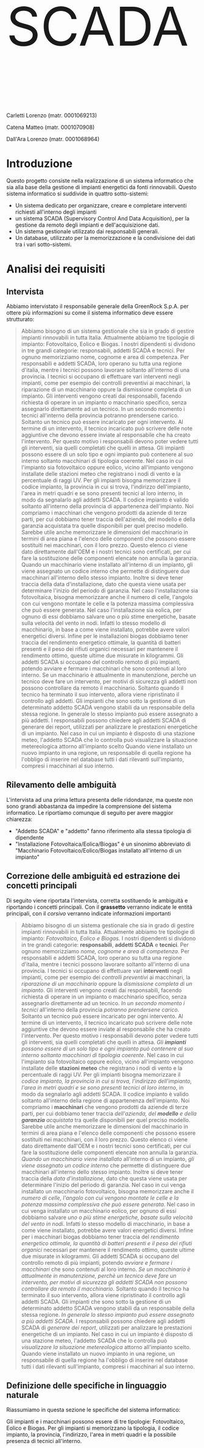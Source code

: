 <p style="font-size:10em;">SCADA</p>

Carletti Lorenzo (matr. 0001069213)

Catena Matteo (matr. 0001070908)

Dall'Ara Lorenzo (matr. 0001068964)

# Introduzione
Questo progetto consiste nella realizzazione di un sistema informatico che sia alla base della gestione di impianti energetici da fonti rinnovabili.
Questo sistema informatico si suddivide in quattro sotto-sistemi:
- Un sistema dedicato per organizzare, creare e completare interventi richiesti all'interno degli impianti
- un sistema SCADA (Supervisory Control And Data Acquisition), per la gestione da remoto degli impianti e dell'acquisizione dati.
- Un sistema gestionale utilizzato dai responsabili generali.
- Un database, utilizzato per la memorizzazione e la condivisione dei dati tra i vari sotto-sistemi.

# Analisi dei requisiti
## Intervista
Abbiamo intervistato il responsabile generale della GreenRock S.p.A. per ottere più informazioni su come il sistema informatico deve essere strutturato:
> Abbiamo bisogno di un sistema gestionale che sia in grado di gestire impianti rinnovabili in tutta Italia. Attualmente abbiamo tre tipologie di impianto: Fotovoltaico, Eolico e Biogas.
> I nostri dipendenti si dividono in tre grandi categorie: responsabili, addetti SCADA e tecnici. Per ognuno memorizziamo nome, cognome e area di competenza. Per responsabili e addetti SCADA, loro operano su tutta una regione d'italia, mentre i tecnici possono lavorare soltanto all'interno di una provincia.
> I tecnici si occupano di effettuare vari interventi negli impianti, come per esempio dei controlli preventivi ai macchinari, la riparazione di un macchinario oppure la dismissione completa di un impianto.
> Gli interventi vengono creati dai responsabili, facendo richiesta di operare in un impianto o macchinario specifico, senza assegnarlo direttamente ad un tecnico. In un secondo momento i tecnici all'interno della provincia potranno prendersene carico. Soltanto un tecnico può essere incaricato per ogni intervento.
> Al termine di un intervento, il tecnico incaricato può scrivere delle note aggiuntive che devono essere inviate al responsabile che ha creato l'intervento. Per questo motivo i responsabili devono poter vedere tutti gli interventi, sia quelli completati che quelli in attesa.
> Gli impianti possono essere di un solo tipo e ogni impianto può contenere al suo interno soltanto macchinari di tipologia coerente.
> Nel caso in cui l'impianto sia fotovoltaico oppure eolico, vicino all'impianto vengono installate delle stazioni meteo che registrano i nodi di vento e la percentuale di raggi UV.
> Per gli impianti bisogna memorizzare il codice impianto, la provincia in cui si trova, l'indirizzo dell'impianto, l'area in metri quadri e se sono presenti tecnici al loro interno, in modo da segnalarlo agli addetti SCADA.
> Il codice impianto è valido soltanto all'interno della provincia di appartenenza dell'impianto.
> Noi compriamo i macchinari che vengono prodotti da aziende di terze parti, per cui dobbiamo tener traccia dell'azienda, del modello e della garanzia acquistata tra quelle disponibili per quel preciso modello. Sarebbe utile anche memorizzare le dimensioni del macchinario in termini di area piana e l'elenco delle componenti che possono essere sostituiti nei macchinari, con il loro prezzo.
> Questo elenco ci viene dato direttamente dall'OEM e i nostri tecnici sono certificati, per cui fare la sostituzione delle componenti elencate non annulla la garanzia.
> Quando un macchinario viene installato all'interno di un impianto, gli viene assegnato un codice interno che permette di distinguere due macchinari all'interno dello stesso impianto. Inoltre si deve tener traccia della data d'installazione, dato che questa viene usata per determinare l'inizio del periodo di garanzia.
> Nel caso l'installazione sia fotovoltaica, bisogna memorizzare anche il numero di celle, l'angolo con cui vengono montate le celle e la potenza massima complessiva che può essere generata.
> Nel caso l'installazione sia eolica, per ognuno di essi dobbiamo salvare  uno o più stime energetiche, basate sulla velocità del vento in nodi.
> Infatti lo stesso modello di macchinario, in base a come viene installato, potrebbe avere valori energetici diversi.
> Infine per le installazioni biogas dobbiamo tener traccia del rendimento energetico ottimale, la quantità di batteri presenti e il peso dei rifiuti organici necessari per mantenere il rendimento ottimo, queste ultime due misurate in kilogrammi.
> Gli addetti SCADA si occupano del controllo remoto di più impianti, potendo avviare e fermare i macchinari che sono contenuti al loro interno.
> Se un macchinario è attualmente in manutenzione, perchè un tecnico deve fare un intervento, per motivi di sicurezza gli addetti non possono controllare da remoto il macchinario. Soltanto quando il tecnico ha terminato il suo intervento, allora viene ripristinato il controllo agli addetti.
> Gli impianti che sono sotto la gestione di un determinato addetto SCADA vengono stabili da un responsabile della stessa regione. In generale lo stesso impianto può essere assegnato a più addetti.
> I responsabili possono chiedere agli addetti SCADA di generare dei report, utilizzati per analizzare le prestazioni energetiche di un impianto.
> Nel caso in cui un impianto è disposto di una stazione meteo, l'addetto SCADA che lo controlla può visualizzare la situazione metereologica attorno all'impianto scelto
> Quando viene installato un nuovo impianto in una regione, un responsabile di quella regione ha l'obbligo di inserire nel database tutti i dati rilevanti sull'impianto, compresi i macchinari al suo interno.

## Rilevamento delle ambiguità
L'intervista ad una prima lettura presenta delle ridondanze, ma queste non sono grandi abbastanza da impedire la comprensione del sistema informatico.
Le riportiamo comunque di seguito per avere maggior chiarezza:
- "Addetto SCADA" e "addetto" fanno riferimento alla stessa tipologia di dipendente
- "Installazione Fotovoltaica/Eolica/Biogas" è un sinonimo abbreviato di "Macchinario Fotovoltaico/Eolico/Biogas installato all'interno di un impianto"

## Correzione delle ambiguità ed estrazione dei concetti principali
Di seguito viene riportata l'intervista, corretta sostituendo le ambiguità e riportando i concetti principali.
Con il **grassetto** verranno indicate le entità principali,
con il *corsivo* verranno indicate informazioni importanti

> Abbiamo bisogno di un sistema gestionale che sia in grado di gestire impianti rinnovabili in tutta Italia. Attualmente abbiamo tre tipologie di impianto: *Fotovoltaico, Eolico e Biogas.*
> I nostri dipendenti si dividono in tre grandi categorie: **responsabili**, **addetti SCADA** e **tecnici**. Per ognuno memorizziamo *nome, cognome e area di competenza*. Per responsabili e addetti SCADA, loro operano su tutta una regione d'italia, mentre i tecnici possono lavorare soltanto all'interno di una provincia.
> I tecnici si occupano di effettuare vari **interventi** negli impianti, come per esempio dei *controlli preventivi* ai macchinari, la *riparazione di un macchinario* oppure la *dismissione completa di un impianto*.
> Gli interventi vengono creati dai responsabili, facendo richiesta di operare in un impianto o macchinario specifico, senza assegnarlo direttamente ad un tecnico. *In un secondo momento i tecnici* all'interno della provincia *potranno prendersene carico*. Soltanto un tecnico può essere incaricato per ogni intervento.
> Al termine di un intervento, il tecnico incaricato può scrivere delle note aggiuntive che devono essere inviate al responsabile che ha creato l'intervento. Per questo motivo i responsabili devono poter vedere tutti gli interventi, sia quelli completati che quelli in attesa.
> *Gli **impianti** possono essere di un solo tipo e ogni impianto può contenere al suo interno soltanto macchinari di tipologia coerente*.
> Nel caso in cui l'impianto sia fotovoltaico oppure eolico, vicino all'impianto vengono installate delle **stazioni meteo** che registrano i nodi di vento e la percentuale di raggi UV.
> Per gli impianti bisogna memorizzare il *codice impianto, la provincia in cui si trova, l'indirizzo dell'impianto, l'area in metri quadri e se sono presenti tecnici al loro interno*, in modo da segnalarlo agli addetti SCADA.
> Il codice impianto è valido soltanto all'interno della regione di appartenenza dell'impianto.
> Noi compriamo i **macchinari** che vengono prodotti da aziende di terze parti, per cui dobbiamo tener traccia *dell'azienda, del **modello** e della **garanzia** acquistata* tra quelle disponibili per quel preciso modello. Sarebbe utile anche memorizzare le dimensioni del macchinario in termini di area piana e l'elenco delle componenti che possono essere sostituiti nei macchinari, con il loro prezzo.
> Questo elenco ci viene dato direttamente dall'OEM e i nostri tecnici sono certificati, per cui fare la sostituzione delle componenti elencate non annulla la garanzia.
> *Quando un macchinario viene installato* all'interno di un impianto, *gli viene assegnato un codice interno* che permette di distinguere due macchinari all'interno dello stesso impianto. Inoltre si deve tener traccia della *data d'installazione*, dato che questa viene usata per determinare l'inizio del periodo di garanzia.
> Nel caso in cui venga installato un macchinario fotovoltaico, bisogna memorizzare anche il *numero di celle, l'angolo con cui vengono montate le celle e la potenza massima complessiva che può essere generata*.
> Nel caso in cui venga installato un macchinario eolico, per ognuno di essi dobbiamo salvare *uno o più stime energetiche, basate sulla velocità del vento in nodi*. Infatti lo stesso modello di macchinario, in base a come viene installato, potrebbe avere valori energetici diversi.
> Infine per i macchinari biogas dobbiamo tener traccia del *rendimento energetico ottimale, la quantità di batteri presenti e il peso dei rifiuti organici* necessari per mantenere il rendimento ottimo, queste ultime due misurate in kilogrammi.
> Gli addetti SCADA si occupano del controllo remoto di più impianti, potendo *avviare e fermare i macchinari* che sono contenuti al loro interno.
> *Se un macchinario è attualmente in manutenzione, perchè un tecnico deve fare un intervento, per motivi di sicurezza gli addetti SCADA non possono controllare da remoto il macchinario*. Soltanto quando il tecnico ha terminato il suo intervento, allora viene ripristinato il controllo agli addetti SCADA.
> Gli impianti che sono sotto la gestione di un determinato addetto SCADA vengono stabili da un responsabile della stessa regione. *In generale lo stesso impianto può essere assegnato a più addetti SCADA*.
> I responsabili possono chiedere agli addetti SCADA di *generare dei report*, utilizzati per analizzare le prestazioni energetiche di un impianto.
> Nel caso in cui un impianto è disposto di una stazione meteo, l'addetto SCADA che lo controlla può *visualizzare la situazione metereologica* attorno all'impianto scelto.
> Quando viene installato un nuovo impianto in una regione, un responsabile di quella regione ha l'obbligo di inserire nel database tutti i dati rilevanti sull'impianto, compresi i macchinari al suo interno.

## Definizione delle specifiche in linguaggio naturale
Riassumiamo in questa sezione le specifiche del sistema informatico:

Gli impianti e i macchinari possono essere di tre tipologie: Fotovoltaico, Eolico e Biogas.
Per gli impianti si memorizzano la tipologia, il codice impianto, la provincia, l'indirizzo, l'area in metri quadri e la possibile presenza di tecnici all'interno.

All'interno di un impianto di una tipologia si possono installare soltanto macchinari della stessa tipologia.

Per i macchinari si memorizzano azienda produttrice, modello, garanzia scelta, area in metri quadri, codice installazione, data installazione e status di operazione.

Per un particolare modello di macchinario si memorizzano tutte le garanzie disponibili e l'elenco delle componenti che possono essere sostituite dai tecnici.

In base alla tipologia del macchinario bisogna memorizzare dati aggiuntivi:
- Per fotovoltaico, numero di celle, angolo d'installazione e potenza massima complessiva
- Per eolico, un elenco di stime energetiche basate sulla velocità del vento
- Per biogas, il rendimento energetico ottimale, kilogrammi di batteri e kilogrammi di rifiuti organici

Le tipologie di utenti sono Tecnico, Addetto SCADA e Responsabile. Per tutti si memorizzano nome, cognome e area di competenza.

I tecnici possono:
- Accettare degli interventi
- Vedere gli interventi già accettati
- Segnalare agli addetti SCADA della presenza di un tecnico all'interno di un impianto
- Mettere in manutenzione un macchinario
- Confermare la conclusione di un intervento, con possibilità di scrivere note al responsabile.

Gli addetti SCADA possono:
- Avviare/Fermare un macchinario che non sia in manutenzione
- Visualizzazione della presenza di un tecnico all'interno di un impianto
- Generazione dei report richiesti dai responsabili
- Visualizzazione delle condizioni metereologiche di un impianto, se questo possiede la stazione meteo.

I responsabili possono:
- Creare nuove richieste di interventi
- Visualizzare lo storico di tutti gli interventi
- Visualizzazione delle note di fine intervento scritte dai tecnici
- Assegnazione del controllo di un impianto dagli addetti SCADA
- Inserimento di un nuovo impianto nel database.


# Progettazione concettuale
## Schema scheletro
Lo schema Entity-Relationship si compone di 22 entità, di 15 associazioni e di 4 gerarchie, tutte e 4 del tipo totali ed esclusive.
Lo schema può essere suddiviso in 4 parti principali (impianti, modelli, interventi e utenti) che discuteremo dopo aver presentato in una tabella tutte le entità e tutte le associazioni con una loro breve descrizione.
Nome | Tipo | Descrizione
:---: |:---: | :---
IMPIANTO | E | Rappresenta una struttura composta da uno o più macchinari
EOLICO | E | Una tipologia di impianto
FOTOVOLTAICO | E | Una tipologia di impianto
BIOGAS | E | Una tipologia di impianto
RILEVAZIONE_UV | E | Si occupa di rilevare i dati di un impianto fotovoltaico
RILEVAZIONE_VENTO | E | Si occupa di rilevare i dati di un impianto eolico
MACC_EOLICO | E | Rappresenta un singolo macchinario di tipo eolico
MACC_FOTOVOLTAICO | E | Rappresenta un singolo macchinario di tipo fotovoltaico
MACC_BIOGAS | E | Rappresenta un singolo macchinario di tipo biogas
INSTALLAZIONE | E | Indica un macchinario installato in un determinato impianto
PRODUZIONE | E | L'energia prodotta (in Kwh) da un singolo macchinario
MODELLO | E | Contiene le aziende e i modelli dei macchinari
GARANZIA | E | Tipo di assicurazione su un macchinario
COMPONENTE | E | Pezzo facente parte di un macchinario (con msrp, cioè il prezzo di listino del pezzo)
PROVINCIA | E | Indica il luogo in cui possono essere situati gli impianti
UTENTE | E | Rappresenta un utente generico del sistema informatico
TECNICO | E | L'utente che si occupa di eseguire interventi su impianti e/o singoli macchinari
ADDETTO | E | L'utente che monitora gli impianti che gli sono stati assegnati
RESPONSABILE | E | L'utente che gestisce gli interventi, gli impianti e i macchinari
INTERVENTO | E | L'azione che può svolgere un tecnico su un macchinario o su un impianto
INT_IMPIANTO | E | Intervento svolto su un impianto
INT_MACCHINARIO | E | Intervento svolto su uno specifico macchinario
Monitora | A | Collega gli addetti agli impianti di cui si occupano
Situato | A | Mette in relazione l'impianto alla provincia in cui è situato
Assegnazione | A | A un tecnico viene assegnata una provincia in cui lavora
Accettazione | A | Collega i tecnici agli interventi che hanno già accettato
OpImpianto | A | Lega gli impianti agli interventi su di essi
OpMacchinario | A | Lega gli interventi ai macchinari su cui possono essere eseguiti
CompBiogas | A | Mette in relazione l'impianto biogas con i macchinari biogas
MeteoFotovoltaico | A | Collega l'impianto di tipo fotovoltaico con le rilevazioni uv
CompFotovoltaico | A | Mette in relazione l'impianto fotovoltaico con i macchinari fotovoltaici
MeteoEolico | A | Collega l'impianto di tipo eolico con le rilevazioni del vento
CompEolico | A | Mette in relazione l'impianto eolico con i macchinari eolici
ProdStorica | A | Lega i macchinari con le informazioni sulla loro energia prodotta
Riferimento | A | Relaziona i macchinari con il loro modello
CompModello | A | Collega i componenti che compongono un macchinario con il suo modello specifico
OffertaGaranzie | A | Lega le garanzie con i modelli dei macchinari

### Struttura degli impianti
Per modellare questo aspetto del database è stato scelto di utilizzare una gerarchia con superclasse l'entità `IMPIANTO` per suddividere tra loro le 3 diverse tipologie di impianto (eolico, fotovoltaico e biogas) e di collegarle rispettivamente, utilizzando altrettante associazioni, ai macchinari della stessa tipologia.
Anche i macchinari, fanno parte di una gerarchia con superclasse l'entità `INSTALLAZIONE`, inoltre, entrambe le gerarchie sono totali ed esclusive. Questa modellazione rende evidente il fatto che un impianto di una tipologia deve necessariamente essere composto solo da macchinari dello stesso tipo.
![impianti](Impianti.png)

### Struttura dei modelli, componenti e garanzia
Questa struttura è composta da 4 entità e da 3 associazioni.
Ogni entità `INSTALLAZIONE` fa riferimento a una determinata entità `MODELLO`, infatti deve essere possibile installare più macchinari dello stesso modello.
L'entità `GARANZIA` è legata al modello di macchinario, cioè ogni macchinario ha almeno una garanzia, che può essere la stessa per macchinari diversi, oppure può cambiare per ogni macchinario.
Infine, l'entità `COMPONENTE` rappresenta una parte del modello che può essere sostituita dai tecnici.
![modelli](Modelli.png)

### Struttura degli interventi
Per questo aspetto del database è stata utilizzata un'altra gerarchia, sempre totale ed esclusiva, con superclasse l'entità `INTERVENTO`. Le sottoclassi, sono le entità `INT_IMPIANTO` e `INT_MACCHINARIO`. La prima riguarda gli interventi che i tecnici, modellati dall'entità `TECNICO`, possono effettuare su un intero impianto, modellato dall'entità `IMPIANTO`.
La seconda sottoclasse, invece, fa riferimento a quegli interventi che vengono svolti su un macchinario, modellato dall'entità `INSTALLAZIONE`. Un ultimo aspetto molto importante è che sono i tecnici ad accettare uno o più interventi da svolgere, grazie all'associazione `Accettazione`.
![interventi](Interventi.png)

### Struttura degli utenti
In questa struttura gli utenti vengono modellati tramite l'entità `UTENTE`, che è superclasse per una gerarchia, anch'essa totale ed esclusiva, che comprende i 3 tipi di utenti dell'applicazione. Le tre tipologie sono le entità `RESPONSABILE`, `ADDETTO` e `TECNICO`.
Sottolineiamo che l'addetto è collegato all'entità `IMPIANTO` dall'associazione `Monitora`, che associa ogni addetto agli impianti che gli sono stati assegnati. Inoltre, il tecnico, come detto in precedenza, si occupa di svolgere gli interventi.
Sia le assegnazioni degli impianti agli addetti sia le richieste di intervento vengono gestite dai responsabili.
Per questo motivo non sono associati direttamente alle entità, dato che le loro operazioni agiscono su altre tipologie di utenti.
![utenti](Utenti.png)

## Schema concettuale finale
Questo è lo schema generale del database, ottenuto unendo le 4 strutture analizzate in precedenza.
![ER-final](ER_final.png)

# Progettazione logica
## Stima del volume dei dati
Nella tabella seguente viene mostrata la stima del carico dei dati che il database deve contenere:

Nome | Tipo | Cardinalità
:---: |:---: | :---:
IMPIANTO | E | 600
EOLICO | E | 200
FOTOVOLTAICO | E | 200
BIOGAS | E | 200
RILEVAZIONE_UV | E | 73000
RILEVAZIONE_VENTO | E | 73000
MACC_EOLICO | E | 2000
MACC_FOTOVOLTAICO | E | 2000
MACC_BIOGAS | E | 2000
INSTALLAZIONE | E | 6000
PRODUZIONE | E | 2000000
MODELLO | E | 60
GARANZIA | E | 150
COMPONENTE | E | 100
PROVINCIA | E | 107
UTENTE | E | 5100
TECNICO | E | 4000
ADDETTO | E | 1000
RESPONSABILE | E | 100
INTERVENTO | E | 300000
INT_IMPIANTO | E | 100000
INT_MACCHINARIO | E | 200000
Monitora | A | 10000
Situato | A | 600
Assegnazione | A | 4000
Accettazione | A | 200000
OpImpianto | A | 100000
OpMacchinario | A | 200000
CompBiogas | A | 2000
MeteoFotovoltaico | A | 73000
CompFotovoltaico | A | 2000
MeteoEolico | A | 73000
CompEolico | A | 2000
ProdStorica | A | 2000000
Riferimento | A | 6000
CompModello | A | 240
OffertaGaranzie | A | 150

## Descrizione delle operazioni principali e stima della loro frequenza
Suddividiamo le operazioni dell'applicazione, e la stima della loro frequenza, in base alla tipologia di utente che svolge una determinata operazione.
Ipotizziamo per i calcoli un mese composto da  4 settimane, con 20 giorni lavorativi da 8 ore di lavoro.

### Tecnici
I tecnici possono:
Descrizione | Frequenza relativa | Frequenza (al mese)
:--- | :---: | :---:
Accettare degli interventi | 3/giorno | 60
Vedere gli interventi già accettati | 4/giorno | 80
Segnalare agli addetti SCADA la presenza di un tecnico all'interno di un impianto | 2/giorno | 40
Mettere in manutenzione un macchinario | 2/giorno | 40
Confermare la conclusione di un intervento, con possibilità di scrivere note al responsabile | 2/giorno | 40

### Addetti
Gli addetti SCADA possono:
Descrizione | Frequenza relativa | Frequenza (al mese)
:--- | :---: | :---:
Avviare/Fermare un macchinario che non sia in manutenzione | 2/giorno | 40
Visualizzazione della presenza di un tecnico all'interno di un impianto | 2/ora | 230
Generazione dei report richiesti dai responsabili | 1/settimana | 4
Visualizzazione delle condizioni metereologiche di un impianto (se questo possiede la stazione meteo) | 1/giorno | 20

### Responsabili
I responsabili possono:
Descrizione | Frequenza relativa | Frequenza (al mese)
:--- | :---: | :---:
Creare nuove richieste di interventi | 3/ora | 480
Visualizzare lo storico di tutti gli interventi | 1/giorno | 20
Visualizzazione delle note di fine intervento scritte dai tecnici | 1/giorno | 20
Assegnazione del controllo di un impianto agli addetti SCADA | 1/mese | 1
Inserimento di un nuovo impianto nel database | 1/mese | 1

## Schemi di navigazione e tabelle degli accessi
Nelle immagini seguenti con le frecce di colore verde si indicano percorsi di navigazione comuni, mentre con le frecce blu si indicano percorsi mutuamente esclusivi. La motivazione di questa distinzione risulterà più chiara con le spiegazioni delle operazioni.

### Tecnici
Le seguenti operazioni possono essere eseguite soltanto dopo un login con successo del tecnico, quindi si assume che le informazioni relative al tecnico (username, nome, cognome, provincia) siano note a priori.

#### Operazione 1: Accettazione degli interventi
Si assume per questa operazione che il tecnico abbia già il codice dell'intervento da accettare
Concetto | Entità/Associazione | Lettura/Scrittura | Accessi | Accessi/mese
|:---:|:---:|:---:|:---:|:---:|
Accettazione | A | S | 1 | 120/mese

#### Operazione 2: Visualizzazione degli interventi già accettati
Per tutti gli interventi vengono visualizzate le informazioni relative all'impianto dove il tecnico deve operare e, se presente, anche le informazioni sul macchinario.
A causa delle diverse tipologie di intervento, le informazioni vengono ricavate attraverso due percorsi diversi che coinvolgono entità e associazioni diverse.

Caso 1: Intervento relativo ad un impianto
Per questa tipologia di interventi sono disponibili soltanto le informazioni riguardanti gli impianti.
![Schema Navigazione Intervento Impianto](navigazione-interventi-impianto.png)
Concetto | Entità/Associazione | Lettura/Scrittura | Accessi | Accessi/mese
|:---:|:---:|:---:|:---:|:---:|
Accettazione | A | L | 50 | 4000/mese
INT_IMPIANTO | E | L | 17 | 1360/mese
OpImpianto | A | L | 17 | 1360/mese
IMPIANTO | E | L | 17* | 1360/mese

Caso 2: Intervento relativo ad un macchinario
Per questa tipologia di interventi bisogna mostrare sia le informazioni sugli impianti sia quelle riguardanti i macchinari coinvolti.
L'operazione è complicata per due motivi:
- dall'intervento specifico si hanno informazioni soltanto riguardanti i macchinari, mentre quelli degli impianti devono essere ricavati in un secondo momento
- per ricavare le informazioni sull'impianto si attraversano entità e associazioni diverse in base alla tipologia del macchinario.
Questo secondo punto in realtà non impatta i calcoli della tabella seguente, perchè le entità e le associazioni percorse sono simili tra loro.
![Schema Navigazione Intervento Macchinario](navigazione-interventi-macchinario.png)

Nella tabella seguente con `TIPO` si indica una tipologia specifica tra `Fotovoltaico`, `Eolico` e `Biogas`
Concetto | Entità/Associazione | Lettura/Scrittura | Accessi | Accessi/mese
|:---:|:---:|:---:|:---:|:---:|
Accettazione | A | L | 50 | 4000/mese
INT_MACCHINARIO | E | L | 50 | 4000/mese
OpMacchinario | A | L | 33 | 2640/mese
MACC_`TIPO` | E | L | 33* | 2640/mese
Comp`TIPO` | A | L | 33* | 2640/mese
`TIPO` | E | L | 33* | 2640/mese

*Queste stime considerano il caso pessimo in cui sulle associazioni OpImpianto e OpMacchinario le letture che vengono fatte si riferiscono a impianti/macchinari tutti diversi tra loro.
È stata fatta questa scelta dato che nel dominio analizzato è raro avere più interventi che fanno riferimento alle stesse entità.

#### Operazione 3: Segnalazione agli addetti SCADA della presenza di un tecnico all'interno di un impianto
Per questa operazione si assume che il codice dell'impianto e la sua provincia sia già noto perchè visualizzato in precedenza attraverso l'operazione 2
Concetto | Entità/Associazione | Lettura/Scrittura | Accessi | Accessi/mese
|:---:|:---:|:---:|:---:|:---:|
IMPIANTO | E | S | 1 | 80/mese

#### Operazione 4: Mettere in manutenzione un macchinario
Per questa operazione si assume che il codice installazione di un macchinario sia già stato ricavato in precedenza, grazie alla visualizzazione delle informazioni con l'operazione 2
Concetto | Entità/Associazione | Lettura/Scrittura | Accessi | Accessi/mese
|:---:|:---:|:---:|:---:|:---:|
INSTALLAZIONE | E | S | 1 | 80/mese

#### Operazione 5: Confermare la conclusione di un intervento, con possibilità di scrivere note al responsabile
Per questa operazione si assume che il codice dell'intervento da concludere sia già stato ricavato in precedenza, grazie alla visualizzazione delle informazioni con l'operazione 2
Concetto | Entità/Associazione | Lettura/Scrittura | Accessi | Accessi/mese
|:---:|:---:|:---:|:---:|:---:|
INTERVENTO | E | S | 1 | 80/mese

### Addetti SCADA
#### Operazione 1: Avvio/Stop di un macchinario che non sia in manutenzione
Concetto | Entità/Associazione | Lettura/Scrittura | Accessi | Accessi/mese
|:---:|:---:|:---:|:---:|:---:|
INSTALLAZIONE | E | L | 1 | 40/mese
INSTALLAZIONE | E | S | 1 | 80/mese

#### Operazione 2: Visualizzazione della presenza di un tecnico all'interno di un impianto
Concetto | Entità/Associazione | Lettura/Scrittura | Accessi | Accessi/mese
|:---:|:---:|:---:|:---:|:---:|
IMPIANTO | E | L | 1 | 230/mese

#### Operazione 3: Generazione dei report richiesti dai responsabili
Il report deve essere generato mostrando i valori di produzione dei macchinari che si trovano all'interno di un impianto, di cui si conosce a priori le informazioni.
![Schema navigazione Addetti Report](navigazione-addetti-report.png)
Nella tabella seguente con `TIPO` si indica una tipologia specifica tra `Fotovoltaico`, `Eolico` e `Biogas`
Concetto | Entità/Associazione | Lettura/Scrittura | Accessi | Accessi/mese
|:---:|:---:|:---:|:---:|:---:|
Comp`TIPO` | A | L | 10 | 40/mese
MACC_`TIPO` | E | L | 10 | 40/mese
ProdStorica | A | L | 3333 | 133320/mese
PRODUZIONE | E | L | 3333 | 133320/mese

#### Operazione 4: Visualizzazione delle condizioni metereologiche di un impianto
Questa operazione coinvolge entità e associazioni differenti in base alla tipologia dell'impianto.
Per entrambi i casi che seguono si visualizzano soltanto l'ultima rilevazione metereologica, non tutto lo storico.
![Schema Navigazione Meteo](navigazione-meteo.png)

Caso 1: L'impianto selezionato è di tipo Fotovoltaico
Concetto | Entità/Associazione | Lettura/Scrittura | Accessi | Accessi/mese
|:---:|:---:|:---:|:---:|:---:|
RILEVAZIONE_UV | E | L | 1 | 20/mese

Caso 2: L'impianto selezionato è di tipo Eolico
Concetto | Entità/Associazione | Lettura/Scrittura | Accessi | Accessi/mese
|:---:|:---:|:---:|:---:|:---:|
RILEVAZIONE_VENTO | E | L | 1 | 20/mese

### Responsabili
#### Operazione 1: Creazione di nuove richieste di interventi
Questa operazione differisce nelle entità/associazioni coinvolte in base alla tipologia di intervento che si vuole aggiungere

Caso 1: Creazione di un intervento relativo ad un impianto
Si assume in questo caso che le informazioni relative all'impianto siano già note a priori
![Schema Navigazione Inserimento Intervento Macchinario](navigazione-inserimento-intervento-impianto.png)
Concetto | Entità/Associazione | Lettura/Scrittura | Accessi | Accessi/mese
|:---:|:---:|:---:|:---:|:---:|
INT_IMPIANTO | E | S | 1 | 960/mese
OpImpianto | A | S | 1 | 960/mese

Caso 2: Creazione di un intervento relativo ad un macchinario
![Schema Navigazione Inserimento Intervento Macchinario](navigazione-inserimento-intervento-macchinario.png)
Concetto | Entità/Associazione | Lettura/Scrittura | Accessi | Accessi/mese
|:---:|:---:|:---:|:---:|:---:|
INT_MACCHINARIO | E | S | 1 | 960/mese
OpMacchinario | A | S | 1 | 960/mese

#### Operazione 2: Visualizzazione dello storico di tutti gli interventi
Concetto | Entità/Associazione | Lettura/Scrittura | Accessi | Accessi/mese
|:---:|:---:|:---:|:---:|:---:|
INTERVENTO | E | L | 300000 | 6000000/mese

#### Operazione 3: Visualizzazione delle note di fine intervento scritte dai tecnici
Questa operazione fa riferimento alla visualizzazione delle note di un specifico intervento, di cui si è ottenuto il codice precedentemente
Concetto | Entità/Associazione | Lettura/Scrittura | Accessi | Accessi/mese
|:---:|:---:|:---:|:---:|:---:|
INTERVENTO | E | L | 1 | 20/mese

#### Operazione 4: Assegnazione del controllo di un impianto agli addetti SCADA
Per semplicità indichiamo nella tabella l'azione di aggiungere un singolo impianto sotto il controllo di un addetto SCADA.
Concetto | Entità/Associazione | Lettura/Scrittura | Accessi | Accessi/mese
|:---:|:---:|:---:|:---:|:---:|
Monitora | A | S | 1 | 1/mese

#### Operazione 5: Inserimento di un nuovo impianto nel database
![Schema navigazione inserimento nuovo impianto](navigazione-inserimento-impianto.png)
Concetto | Entità/Associazione | Lettura/Scrittura | Accessi | Accessi/mese
|:---:|:---:|:---:|:---:|:---:|
IMPIANTO | E | S | 1 | 2/mese
Situato | A | S | 1 | 2/mese

## Raffinamento dello schema
Dopo avere realizzato lo schema concettuale, ovvero quello Entity-Relationship, ora passiamo alla fase di progettazione logica. Per fare questo ristrutturiamo i costrutti che non possono essere rappresentati nel modello logico.
Per prima cosa, procediamo alla scelta degli identificatori principali. Questa operazione è stata abbastanza rapida in quanto in alcune entità sono state mantenute le chiavi identificative dello schema concettuale, mentre per altre è stata scelta una combinazione di numeri e sigle (ad esempio per identificare un impianto è stato scelto di utilizzare un codice unito alla sigla della provincia in cui è situato).
Successivamente, siamo passati all'eliminazione dell'unico attributo multivalore composto dello schema E-R. Nell'entità `MACC_EOLICO` infatti, è presente `specifiche` con cardinalità 1-N. Questo attributo indica le caratteristiche di produzione di energia da parte del macchinario eolico identificato dal `codice`. Per eliminare questo attributo si è scelto di creare un'altra entità separata, `MACC_EOLICO_SPECIFICHE` in cui sono stati inseriti gli attributi che identitificano un singolo macchinario e sono stati aggiunti quelli che componevano l'attributo multivalore (`nodi` e `kwh`). Sottolineiamo che l'attributo `nodi` fa parte dell'identificatore principale perché i Kwh dipendono dai nodi di vento e dal macchinario specifico.
Infine, abbiamo realizzato l'eliminazione delle 4 gerarchie di generalizzazione. Per la generalizzazione dell'entità `IMPIANTO` è stato deciso di fare un collasso verso l'alto, eliminando quindi le sottoclassi perché non avevano nessun attributo particolare e perciò sono state "inglobate" all'interno della superclasse con l'aggiunta dell'attributo `tipologia` per differenziare il tipo di impianto. Questo attributo fa riferimento alla nuova entità `TIPOLOGIA` che appunto distingue la tipologia dell'impianto tra eolico, fotovoltaico e biogas.
Eliminando le sottoclassi si è reso necessario fondere le entità `RILEVAZIONE_VENTO` e `RILEVAZIONE_UV` nell'entità `IMP_RILEVAZIONE` che memorizza le rilevazioni meteo delle stazioni degli impinati fotovoltaici ed eolici.
La gerarchia che aveva come superclasse l'entità `INSTALLAZIONE` è stata eliminata mantenendo tutte le entità e collegandole con associazioni. L'entità `INSTALLAZIONE` è stata rinominata in `MACCHINARIO`, mentre nelle sottoclassi sono stati aggiunti gli attributi necessari ad identificare l'impianto in cui sono stati installati (`codiceImpianto` e `siglaProvincia`). Allo stesso modo, è stata gestita la gerarchia con superclasse l'entità `INTERVENTO`. È stata aggiunta l'entità `INT_TIPO` che permette in base alla tipologia di intervento scelto di determinare se è relativo a un macchinario oppure a un impianto. Nell'entità `INTERVENTO` è stato aggiunto l'attributo opzionale `usernameTecnico` perché può darsi che nessun tecnico si sia ancora assegnato quell'intervento.
L'ultima gerarchia che manca da eliminare è quella della generalizzazione dell'entità `UTENTE` in cui è stato operato un collasso verso il basso, eliminando di fatto l'entità `UTENTE` e inserendo i suoi attributi all'interno delle 3 sottoclassi. Questo tipo di collasso è stato realizzato per evitare di perdere le associazioni che legavano gli addetti agli impianti e i tecnici agli interventi.

## Analisi delle ridondanze
Lo schema concettuale, e di conseguenza quello logico, sono stati progettati volutamente rimuovendo le ridondanze, cioè siamo stati attenti a non inserire attributi per valori che potevano essere ricavati da operazioni su altri attributi.
![Logico-final](Logico_final.png)

## Traduzione di entità e associazioni in relazioni
Tutte le entità che fanno parte del modello logico sono state tradotte nel seguente schema relazionale. Il campo sottolineato corrisponde alla chiave primaria, mentre quelli segnati con un asterisco sono i campi opzionali. Con FK indichiamo l'importazione delle chiavi esterne.

TIPOLOGIA(<ins>codice</ins>, descrizione)

PROVINCIA(<ins>sigla</ins>, regione)

IMPIANTO(<ins>siglaProvincia</ins>, <ins>codiceImpianto</ins>, indirizzo, area, uomoInSito, tipologia)
- FK: siglaProvicnia REFERENCES Provincia
- FK: tipologia REFERENCES Tipologia

USR_ADDETTO(<ins>username</ins>, password, nome, cognome, regione)

USR_TECNICO(<ins>username</ins>, password, nome, cognome, siglaProvincia)
- FK: siglaProvincia REFERENCES Provincia

USR_RESPONSABILE(<ins>username</ins>, password, nome, cognome, regione)

MONITORAGGIO(<ins>siglaProvincia</ins>, <ins>codice</ins>, <ins>usernameAddetto</ins>)
- FK: (siglaProvincia, codice) REFERENCES Impianto
- FK: usernameAddetto REFERENCES Usr_addetto

IMP_RILEVAZIONE(<ins>siglaProvincia</ins>, <ins>codiceImpianto</ins>, <ins>data</ins>, vento, uv)
- FK: (siglaProvincia, codiceImpianto) REFERENCES Impianto

MACC_STATUS(<ins>tipo</ins>, descrizione)

MODELLO(<ins>azienda</ins>, <ins>nome</ins>, area)

GARANZIA(<ins>azienda</ins>, <ins>nomeModello</ins>, <ins>durataAnni</ins>, costo, descrizione)
- FK: (azienda, nomeModello) REFERENCES Modello

COMPONENTE(<ins>azienda</ins>, <ins>codice</ins>, descrizione, msrp)

COMP_MODELLO(<ins>aziendaComponente</ins>, <ins>codiceComponente</ins>, <ins>aziendaModello</ins>, <ins>nomeModello</ins>)
- FK: (aziendaComponente, codiceComponente) REFERENCES Componente
- FK: (aziendaModello, nomeModello) REFERENCES Modello

MACCHINARIO(<ins>codiceInstallazione</ins>, dataInstallazione, tipologia, azienda, nomeModello, durataGaranzia, status)
- FK: tipologia REFERENCES Tipologia
- FK: (azienda, nomeModello) REFERENCES Modello
- FK: status REFERENCES Macc_status

MACC_PRODUZIONE(<ins>codiceInstallazione</ins>, <ins>timestamp</ins>, kwh)
- FK: codiceInstallazione REFERENCES macchinario

MACC_EOLICO(<ins>siglaProvincia</ins>, <ins>codiceImpianto</ins>, <ins>codiceInterno</ins>, codiceInstallazione)
- FK: (siglaProvincia, codiceImpianto) REFERENCES Impianto
- Unique(codiceInstallazione)

MACC_EOLICO_SPECIFICHE(<ins>siglaProvincia</ins>, <ins>codiceImpianto</ins>, <ins>codice</ins>, <ins>nodi</ins>, kwh)
- FK: (siglaProvincia, codiceImpianto, codice) REFERENCES Macc_eolico

MACC_FOTOVOLTAICO(<ins>siglaProvincia</ins>, <ins>codiceImpianto</ins>, <ins>codiceInterno</ins>, codiceInstallazione, celle, kwhMax, angolo)
- FK: (siglaProvincia, codiceImpianto) REFERENCES Impianto
- Unique(codiceInstallazione)

MACC_BIOGAS(<ins>siglaProvincia</ins>, <ins>codiceImpianto</ins>, <ins>codiceInterno</ins>, codiceInstallazione, kwhOttimo, kgbatteri, kgUmido)
- FK: (siglaProvincia, codiceImpianto) REFERENCES Impianto
- Unique(codiceInstallazione)

INT_TIPO(<ins>tipo</ins>, descrizione)

INTERVENTO(<ins>codice</ins>, note*, completato, usernameResponsabile, usernameTecnico*, tipo)
- FK: usernameResponsabile REFERENCES Usr_responsabile
- FK: usernameTecnico REFERENCES Usr_tecnico
- FK: tipo REFERENCES Int_tipo

INT_IMPIANTO(<ins>codiceIntervento</ins>, <ins>siglaProvincia</ins>, <ins>codiceImpianto</ins>)
- FK: (siglaProvincia, codiceImpianto) REFERENCES Impianto
- FK: codiceInterevento REFERENCES Intervento

INT_MACCHINARIO(<ins>codiceInstallazione</ins>, <ins>codiceIntervento</ins>)
- FK: codiceInterevento REFERENCES Intervento
- FK: codiceInstallazione REFERENCES Macchinario

## Traduzione delle operazioni in SQL
In questa parte dividiamo le operazioni da svolgere per tipo di utente e le traduciamo in query SQL. Spesso, l'applicazione non ricava i dati dal database attraverso una query unica, ma attraverso più sottoquery multiple. Comunque in questa sezione riportiamo le query più esemplificative per le operazioni descritte.
I campi racchiusi tra parentesi angolari <> rappresentano parametri che vengono sostituiti dall'applicazione a run-time con i valori corretti.

### Tecnici
<ins>Accettare degli interventi</ins>

    UPDATE INTERVENTO
    SET usernameTecnico = <usernameTecnico>
    WHERE codice = <codiceIntervento>

<ins>Vedere gli interventi già accettati</ins>

    SELECT i.codice, i.tipo, t.descrizione FROM INTERVENTO i
    JOIN INT_TIPO t on (i.tipo = t.tipo)
    WHERE usernameTecnico = <usernameTecnico> AND completato = 0

<ins>Segnalare agli addetti SCADA della presenza di un tecnico all'interno di un impianto</ins>

    UPDATE IMPIANTO
    SET uomoInSito = 1
    WHERE (codiceImpianto = <codiceImpianto> AND siglaProvincia = <siglaProvincia>)

<ins>Mettere in manutenzione un macchinario</ins>

    UPDATE MACCHINARIO
    SET status = 3
    WHERE codiceInstallazione = <codiceInstallazione>

<ins>Confermare la conclusione di un intervento, con possibilità di scrivere note al responsabile</ins>

    UPDATE INTERVENTO
    SET completato = 1, note = <notePerResponsabile>
    WHERE codice = <codiceIntervento>

### Addetti
<ins>Avviare un macchinario che non sia in manutenzione</ins>

    UPDATE MACCHINARIO
    SET status = 1
    WHERE (codiceInstallazione = <codiceInstallazione> AND status = 2)

<ins>Fermare un macchinario che non sia in manutenzione</ins>

    UPDATE MACCHINARIO
    SET status = 2
    WHERE (codiceInstallazione = <codiceInstallazione> AND status = 1)

<ins>Visualizzazione della presenza di un tecnico all'interno di un impianto</ins>

Questa operazione viene svolta insieme alla visualizzazione dei parametri generali di un impianto.

    SELECT M.codiceImpianto, M.siglaProvincia, I.uomoInSito
    FROM MONITORAGGIO M JOIN IMPIANTO I ON (M.codiceImpianto = I.codiceImpianto)
    AND (M.siglaProvincia = I.siglaProvincia)
    WHERE usernameAddetto = <usernameAddetto>
    AND I.inOperazione = 1

<ins>Generazione dei report richiesti dai responsabili</ins>

Prima è necessario ricavare la tipologia dell'impianto di cui si vuole ottenere il report:

    SELECT I.tipologia
    FROM IMPIANTO I JOIN MONITORAGGIO M ON (I.codiceImpianto = M.codiceImpianto)
    AND (I.siglaProvincia = M.siglaProvincia)
    WHERE M.codiceImpianto = <codiceImpianto>
    AND M.siglaProvincia = <siglaProvincia>
    AND I.inOperazione = 1

Poi in base alla tipologia restituita dalla query eseguo una delle 3 query seguenti:

    SELECT MP.codiceInstallazione, MP.ts, MP.kwh
    FROM MACC_PRODUZIONE MP JOIN MACC_FOTOVOLTAICO MF ON (MP.codiceInstallazione = MF.codiceInstallazione)
    WHERE MF.codiceImpianto = <codiceImpianto>
    AND MF.siglaProvincia = <siglaProvincia>

    SELECT MP.codiceInstallazione, MP.ts, MP.kwh
    FROM MACC_PRODUZIONE MP JOIN MACC_EOLICO ME ON (MP.codiceInstallazione = ME.codiceInstallazione)
    WHERE ME.codiceImpianto = <codiceImpianto>
    AND ME.siglaProvincia = <siglaProvincia>

    SELECT MP.codiceInstallazione, MP.ts, MP.kwh
    FROM MACC_PRODUZIONE MP JOIN MACC_BIOGAS MB ON (MP.codiceInstallazione = MB.codiceInstallazione)
    WHERE MB.codiceImpianto = <codiceImpianto>
    AND MB.siglaProvincia = <siglaProvincia>

<ins>Visualizzazione delle condizioni metereologiche di un impianto</ins>

Per questa query si assume che l'impianto selezionato possieda una stazione meteo.

    SELECT IR.ts, IR.vento, IR.uv
    FROM IMP_RILEVAZIONE IR
    WHERE IR.codiceImpianto = <codiceImpianto>
    AND IR.siglaProvincia = <siglaProvincia>
    ORDER BY IR.ts DESC
    LIMIT 1

### Responsabili
<ins>Creare nuove richieste di interventi</ins>

    INSERT INTO INTERVENTO (usernameResponsabile, tipo) VALUES (<usernameResponsabile>, <tipo>)

<ins>Visualizzare lo storico di tutti gli interventi</ins>

    SELECT I.codice, I.tipo, T.descrizione FROM INTERVENTO I
    JOIN INT_TIPO T on (I.tipo = T.tipo)

<ins>Visualizzazione delle note di fine intervento scritte dai tecnici</ins>

Questa operazione viene svolta insieme alla visualizzazione dei parametri generali di un intervento.

    SELECT I.codice, I.tipo, T.descrizione, I.note FROM INTERVENTO I
    JOIN INT_TIPO T on (I.tipo = T.tipo)
    WHERE completato = 1

<ins>Assegnazione del controllo di un impianto agli addetti SCADA</ins>

    INSERT INTO MONITORAGGIO (usernameAddetto, codiceImpianto, siglaProvincia) VALUES (<usernameAddetto>, <codiceImpianto>, <siglaProvincia>)

<ins>Inserimento di un nuovo impianto nel database</ins>

    INSERT INTO IMPIANTO (siglaProvincia, indirizzo, area, tipologia) VALUES (<siglaProvincia>, <indirizzo>, <area>, <tipologia>)

# Progettazione dell'applicazione
Il sistema informativo si basa su MariaDB, un fork open source molto popolare di MYSQL.
L'applicazione che interagisce con il database è un'applicazione GUI realizzata in Java 17 attraverso la libreria JavaFX. Per il collegamento tra applicazione e database è stata utilizzata la libreria JDBC.
## Descrizione dell'architettura dell'applicazione realizzata, con screenshot
All'avvio dell'applicazione la prima finestra che viene proposta è quella di login
![Screenshot Login](Screenshot_login.png)
1. Tipologia dell'utente che desidera entrare
2. Campo Username
3. Campo Password
4. Bottone di login
5. Link per l'apertura della schermata di registrazione

Da questa schermata è possibile accedere al sistema informatico oppure aprire la finestra relativa alla registrazione di un nuovo utente nel sistema
![Screenshot Signup](Screenshot_registrazione.png)
1. Tipologia di utente da registrare
2. Campo Nome
3. Campo Cognome
4. Campo Username
5. Campo Password
6. Menù a tendina per l'area di competenza. Se si sta registrando un tecnico vengono elencate le possibili provincie, mentre per gli addetti e per i responsabili vengono elencate le regioni.

In base alla tipologia di utente specificata nella schermata di login si possono aprire tre schermate diverse.
### Tecnici
![Screenshot Tecnici](Screenshot_tecnico.png)
1. Elenco degli interventi già assegnati
2. Elenco degli interventi disponibili
3. Intervento singolo già assegnato al tecnico, con le informazioni relative all'impianto da raggiungere
4. Intervento singolo non ancora assegnato
5. Bottone per assegnarsi come tecnico di un intervento disponibile
6. Bottone per mostrare informazioni aggiuntive relative ad un intervento selezionato nell'elenco 1
7. Bottone per aggiornare i due elenchi degli interventi

### Addetti SCADA
![Screenshot Addetti](Screenshot_addetto.png)
1. Informazioni relative ad un impianto
2. Informazioni relative ad un macchinario nell'impianto aperto
3. Bottone per avviare un macchinario fermo
4. Bottone per fermare un macchianrio avviato
5. Bottone per visualizzare le informazioni metereologiche sull'impianto aperto
6. Bottone per generare la reportistica relativa all'impianto aperto
7. Bottone per aggiornare l'elenco degli impianti e dei macchinari
Nota: Nel caso un macchinario sia in manutenzione i bottoni 3 e 4 vengono disabilitati

### Responsabili
![Screenshot Responsabili]()

